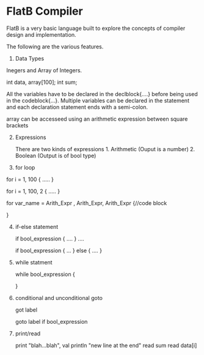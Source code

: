 # FlatB Compiler

FlatB is a very basic language built to explore the concepts of compiler design and implementation.

The following are the various features.

1. Data Types

Inegers and Array of Integers.

int data, array[100];
int sum;

All the variables have to be declared in the declblock{....} before being used
in the codeblock{...}. Multiple variables can be declared in the statement 
and each declaration statement ends with a semi-colon. 


array can be accesseed using an arithmetic expression between square brackets

2. Expressions

	There are two kinds of expressions
		1. Arithmetic (Ouput is a number)
		2. Boolean (Output is of bool type)

3. for loop

for i = 1, 100 {
	.....
}

for i = 1, 100, 2 {
	.....
}

for var_name = Arith_Expr , Arith_Expr, Arith_Expr
{//code block
	
}

4. if-else statement

	if bool_expression {
	....
	}
	....

	if bool_expression {
	...
	}
	else {
	....
	}

5. while statment

	while bool_expression {

	}

6. conditional and unconditional goto

	got label

	goto label if bool_expression

7. print/read

	print "blah...blah", val
	println "new line at the end"
	read sum
	read data[i]
